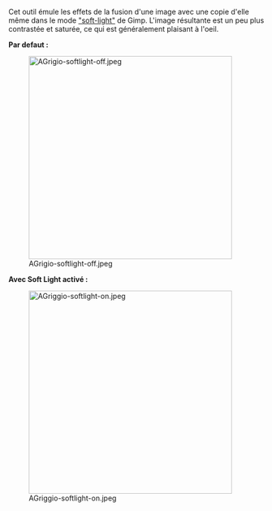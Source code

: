 Cet outil émule les effets de la fusion d'une image avec une copie
d'elle même dans le mode
["soft-light"](https://en.wikipedia.org/wiki/Blend_modes#Soft_Light) de
Gimp. L'image résultante est un peu plus contrastée et saturée, ce qui
est généralement plaisant à l'oeil.

**Par defaut :**

<figure>
<img src="AGrigio-softlight-off.jpeg" title="AGrigio-softlight-off.jpeg"
width="400" />
<figcaption>AGrigio-softlight-off.jpeg</figcaption>
</figure>

**Avec Soft Light activé :**

<figure>
<img src="AGriggio-softlight-on.jpeg" title="AGriggio-softlight-on.jpeg"
width="400" />
<figcaption>AGriggio-softlight-on.jpeg</figcaption>
</figure>